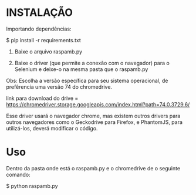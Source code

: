 # INSTALAÇÃO 

Importando dependências:

$ pip install -r requirements.txt

1) Baixe o arquivo raspamb.py

2) Baixe o driver (que permite a conexão com o navegador) para o Selenium e deixe-o na mesma pasta que o raspamb.py

Obs: Escolha a versão específica para seu sistema operacional, de prefêrencia uma versão 74 do chromedrive.

link para download do drive = https://chromedriver.storage.googleapis.com/index.html?path=74.0.3729.6/

Esse driver usará o navegador chrome, mas existem outros drivers para outros navegadores como o Geckodrive  para Firefox, e PhantomJS, para utilizá-los, deverá modificar o código.

# Uso

Dentro da pasta onde está o raspamb.py e o chromedrive de o seguinte comando:

$ python raspamb.py




